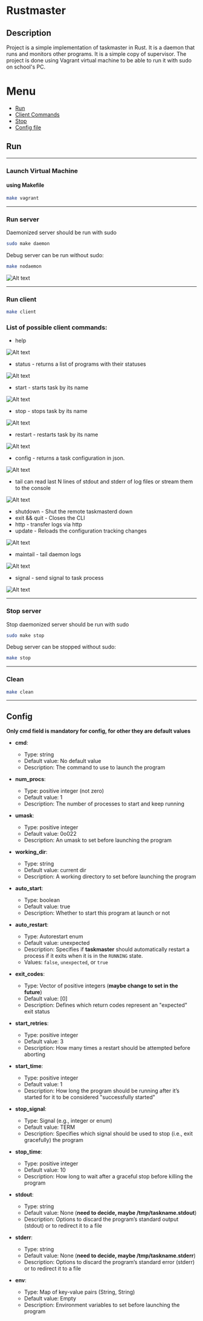 # Rustmaster

## Description

Project is a simple implementation of taskmaster in Rust. It is a daemon that runs and monitors other programs.
It is a simple copy of supervisor. The project is done using Vagrant virtual machine to be able to run it with sudo on
school's PC.

# Menu

- [Run](#id-section0)
- [Client Commands](#id-section2)
- [Stop](#id-section4)
- [Config file](#id-section1)

<div id='id-section0'/>

## Run

-------------

### Launch Virtual Machine

#### using Makefile

```bash
make vagrant
```

-------------

### Run server

Daemonized server should be run with sudo

```bash
sudo make daemon
```

Debug server can be run without sudo:

```bash
make nodaemon
```

![Alt text](.images/1%20-%20Debug%20mode.png "Terminal taskmaster in debug mode")


-------------

### Run client

```bash
make client
```

### List of possible client commands:

<div id='id-section2'/>

- help

![Alt text](.images/2%20-%20Client%20help%20example.png "Terminal taskmaster client help example")

- status - returns a list of programs with their statuses

![Alt text](.images/5%20-%20Client%20status.png "Terminal taskmaster client status command example")

- start - starts task by its name

![Alt text](.images/4%20-%20Client%20start.png "Terminal taskmaster client start command example")

- stop - stops task by its name

![Alt text](.images/6%20-%20Client%20stop.png "Terminal taskmaster client stop command example")

- restart - restarts task by its name

![Alt text](.images/10%20-%20Client%20restart.png "Terminal taskmaster client restart command example")

- config - returns a task configuration in json.

![Alt text](.images/7%20-%20Client%20config.png "Terminal taskmaster client config command example")

- tail can read last N lines of stdout and stderr of log files or stream them to the console

![Alt text](.images/3%20-%20Client%20tail%20command.gif "Terminal taskmaster client tail command example")
  
- shutdown - Shut the remote taskmasterd down
- exit && quit - Closes the CLI
- http - transfer logs via http
- update - Reloads the configuration tracking changes

![Alt text](.images/8%20-%20Client%20update.png "Terminal taskmaster client update command example")

- maintail - tail daemon logs
  
![Alt text](.images/9%20-%20Client%20maintail.png "Terminal taskmaster client maintail command example")

- signal - send signal to task process

![Alt text](.images/11%20-%20Client%20signal.png "Terminal taskmaster client signal command example")

-------------

<div id='id-section4'/>

### Stop server

Stop daemonized server should be run with sudo

```bash
sudo make stop
```

Debug server can be stopped without sudo:

```bash
make stop
```

-------------

### Clean

```bash
make clean
```

-------------


<div id='id-section1'/>

## Config

**Only cmd field is mandatory for config, for other they are default values**

- **cmd**:
    - Type: string
    - Default value: No default value
    - Description: The command to use to launch the program

- **num_procs**:
    - Type: positive integer (not zero)
    - Default value: 1
    - Description: The number of processes to start and keep running

- **umask**:
    - Type: positive integer
    - Default value: 0o022
    - Description: An umask to set before launching the program

- **working_dir**:
    - Type: string
    - Default value: current dir
    - Description: A working directory to set before launching the program

- **auto_start**:
    - Type: boolean
    - Default value: true
    - Description: Whether to start this program at launch or not

- **auto_restart**:
    - Type: Autorestart enum
    - Default value: unexpected
    - Description: Specifies if **taskmaster** should automatically restart a process if it exits when it is in
      the `RUNNING` state.
    - Values: `false`, `unexpected`, or `true`

- **exit_codes**:
    - Type: Vector of positive integers (**maybe change to set in the future**)
    - Default value: [0]
    - Description: Defines which return codes represent an "expected" exit status

- **start_retries**:
    - Type: positive integer
    - Default value: 3
    - Description: How many times a restart should be attempted before aborting

- **start_time**:
    - Type: positive integer
    - Default value: 1
    - Description: How long the program should be running after it’s started for it to be considered "successfully
      started"

- **stop_signal**:
    - Type: Signal (e.g., integer or enum)
    - Default value: TERM
    - Description: Specifies which signal should be used to stop (i.e., exit gracefully) the program

- **stop_time**:
    - Type: positive integer
    - Default value: 10
    - Description: How long to wait after a graceful stop before killing the program

- **stdout**:
    - Type: string
    - Default value: None (**need to decide, maybe /tmp/taskname.stdout**)
    - Description: Options to discard the program’s standard output (stdout) or to redirect it to a file

- **stderr**:
    - Type: string
    - Default value: None (**need to decide, maybe /tmp/taskname.stderr**)
    - Description: Options to discard the program’s standard error (stderr) or to redirect it to a file

- **env**:
    - Type: Map of key-value pairs (String, String)
    - Default value: Empty
    - Description: Environment variables to set before launching the program

